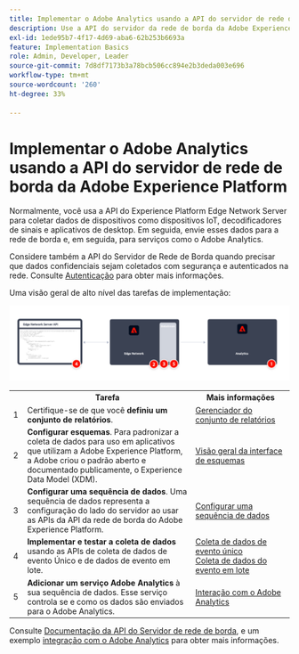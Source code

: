 ```yaml
---
title: Implementar o Adobe Analytics usando a API do servidor de rede de borda da Adobe Experience Platform
description: Use a API do servidor da rede de borda da Adobe Experience Platform para enviar dados para a Adobe Analytics.
exl-id: 1ede95b7-4f17-4d69-aba6-62b253b6693a
feature: Implementation Basics
role: Admin, Developer, Leader
source-git-commit: 7d8df7173b3a78bcb506cc894e2b3deda003e696
workflow-type: tm+mt
source-wordcount: '260'
ht-degree: 33%

---
```


# Implementar o Adobe Analytics usando a API do servidor de rede de borda da Adobe Experience Platform

Normalmente, você usa a API do Experience Platform Edge Network Server para coletar dados de dispositivos como dispositivos IoT, decodificadores de sinais e aplicativos de desktop. Em seguida, envie esses dados para a rede de borda e, em seguida, para serviços como o Adobe Analytics.

Considere também a API do Servidor de Rede de Borda quando precisar que dados confidenciais sejam coletados com segurança e autenticados na rede. Consulte [Autenticação](https://experienceleague.adobe.com/docs/experience-platform/edge-network-server-api/authentication.html?lang=en) para obter mais informações.

Uma visão geral de alto nível das tarefas de implementação:

![Adobe Analytics usando o fluxo de trabalho de extensão do Analytics](../../assets/edge-network-server-api.png)

<table style="width:100%">

<tr>
<th style="width:5%"></th><th style="width:60%"><b>Tarefa</b></th><th style="width:35%"><b>Mais informações</b></th>
</tr>

<tr>
<td>1</td>
<td>Certifique-se de que você <b>definiu um conjunto de relatórios</b>.</td>
<td><a href="../../../admin/admin/c-manage-report-suites/report-suites-admin.md">Gerenciador do conjunto de relatórios</a></td>
</tr>

<tr>
<td>2</td>
<td><b>Configurar esquemas</b>. Para padronizar a coleta de dados para uso em aplicativos que utilizam a Adobe Experience Platform, a Adobe criou o padrão aberto e documentado publicamente, o Experience Data Model (XDM).</td>
<td><a href="https://experienceleague.adobe.com/docs/experience-platform/xdm/ui/overview.html?lang=pt-BR">Visão geral da interface de esquemas</a></td>
</tr>

<tr>
<td>3</td>
<td><b>Configurar uma sequência de dados</b>. Uma sequência de dados representa a configuração do lado do servidor ao usar as APIs da API da rede de borda do Adobe Experience Platform.</td>
<td><a href="https://experienceleague.adobe.com/docs/experience-platform/datastreams/configure.html?lang=pt-BR">Configurar uma sequência de dados<a></td> 
</tr>

<tr>
<td>4</td>
<td><b>Implementar e testar a coleta de dados</b> usando as APIs de coleta de dados de evento Único e de dados de evento em lote.</td>
<td><a href="https://experienceleague.adobe.com/docs/experience-platform/edge-network-server-api/data-collection/interactive-data-collection.html?lang=en">Coleta de dados de evento único</a><br/><a href="https://experienceleague.adobe.com/docs/experience-platform/edge-network-server-api/data-collection/non-interactive-data-collection.html?lang=en">Coleta de dados do evento em lote</a>
</tr>

<td>5</td>
<td><b>Adicionar um serviço Adobe Analytics</b> à sua sequência de dados. Esse serviço controla se e como os dados são enviados para o Adobe Analytics.</td>
<td><a href="https://experienceleague.adobe.com/docs/experience-platform/edge-network-server-api/interacting-other-adobe-solutions/interacting-adobe-analytics.html?lang=ens">Interação com o Adobe Analytics</a></td>
</tr>


</table>

Consulte [Documentação da API do Servidor de rede de borda](https://experienceleague.adobe.com/docs/experience-platform/edge-network-server-api/overview.html?lang=pt-BR), e um exemplo [integração com o Adobe Analytics](https://experienceleague.adobe.com/docs/experience-platform/edge-network-server-api/interacting-other-adobe-solutions/interacting-adobe-analytics.html?lang=pt-BR) para obter mais informações.

